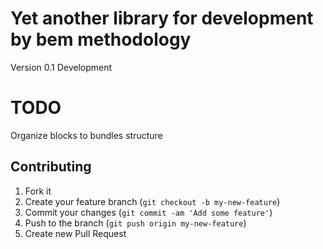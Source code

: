 # Yet another library for development by bem methodology Version 0.1 Development# TODOOrganize blocks to bundles structure## Contributing1. Fork it2. Create your feature branch (`git checkout -b my-new-feature`)3. Commit your changes (`git commit -am 'Add some feature'`)4. Push to the branch (`git push origin my-new-feature`)5. Create new Pull Request